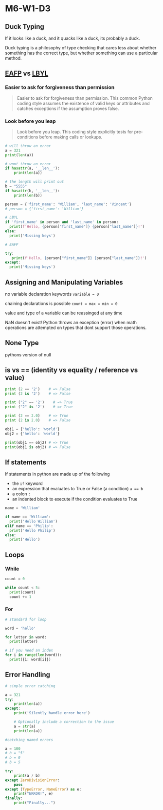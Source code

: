 # M6-W1-D3

## Duck Typing

If it looks like a duck, and it quacks like a duck, its probably a duck.

Duck typing is a philosophy of type checking that cares less about whether
something has the correct type, but whether something can use a particular
method.

## [EAFP](https://docs.python.org/3/glossary.html#term-eafp) vs [LBYL](https://docs.python.org/3/glossary.html#term-LBYL)

### Easier to ask for forgiveness than permission

>Easier to ask for forgiveness than permission. This common Python coding style
>assumes the existence of valid keys or attributes and catches exceptions if the
>assumption proves false.

### Look before you leap

>Look before you leap. This coding style explicitly tests for pre-conditions before making calls or lookups.

```py
# will throw an error
a = 321
print(len(a))

# wont throw an error
if hasattr(a, '__len__'):
    print(len(a))

# the length will print out
b = "5555"
if hasattr(b, '__len__'):
    print(len(b))
```

```py
person = {'first_name': 'William', 'last_name': 'Vincent'}
# person = {'first_name': 'William'}

# LBYL
if 'first_name' in person and 'last_name' in person:
  print(f'Hello, {person["first_name"]} {person["last_name"]}!')
else:
  print('Missing keys')

# EAFP

try:
   print(f'Hello, {person["first_name"]} {person["last_name"]}!')
except:
  print('Missing keys')

```

## Assigning and Manipulating Variables

no variable declaration keywords `variable = 0`

chaining declarations is possible `count = max = min = 0`

value and type of a variable can be reassinged at any time

NaN doesn't exist! Python throws an exception (error) when math operations are
attempted on types that dont support those operations.

## None Type

pythons version of null

## is vs == (identity vs equality / reference vs value)

```py
print (2 == '2')    # => False
print (2 is '2')    # => False

print ("2" == '2')    # => True
print ("2" is '2')    # => True

print (2 == 2.0)    # => True
print (2 is 2.0)    # => False

obj1 = {'hello': 'world'}
obj2 = {'hello': 'world'}

print(obj1 == obj2) # => True
print(obj1 is obj2) # => False
```

## If statements

If statements in python are made up of the following

- the `if` keyword
- an expression that evaluates to True or False (a condition) `a == b`
- a colon `:`
- an indented block to execute if the condition evaluates to True

```py
name = 'William'

if name == 'William':
  print('Hello William')
elif name == 'Philip':
  print('Hello Philip')
else:
  print('Hello')
```

## Loops

### While

```py
count = 0

while count < 5:
  print(count)
  count += 1
```

### For

```py
# standard for loop

word = 'hello'

for letter in word:
  print(letter)

# if you need an index
for i in range(len(word)):
  print({i: word[i]})
```

## Error Handling

```py
# simple error catching

a = 321
try:
    print(len(a))
except:
    print('Silently handle error here')

    # Optionally include a correction to the issue
    a = str(a)
    print(len(a))
```

```py
#catching named errors

a = 100
# b = "5"
# b = 0
# b = 5

try:
    print(a / b)
except ZeroDivisionError:
    pass
except (TypeError, NameError) as e:
    print("ERROR!", e)
finally:
    print("Finally...")
```